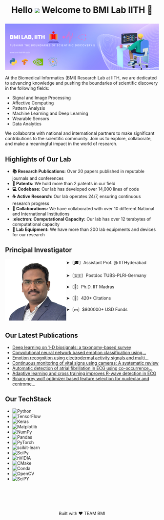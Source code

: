# <p align="center">Hello <img src="https://media.giphy.com/media/hvRJCLFzcasrR4ia7z/giphy.gif" width="25"> Welcome to BMI Lab IITH 🏢</p>

![banner](https://github.com/BMI-Lab-IITH/.github/blob/main/assets/banner.png)

At the Biomedical Informatics (BMI) Research Lab at IITH, we are dedicated to advancing knowledge and pushing the boundaries of scientific discovery in the following fields:

- Signal and Image Processing
- Affective Computing
- Pattern Analysis
- Machine Learning and Deep Learning
- Wearable Sensors
- Data Analytics

We collaborate with national and international partners to make significant contributions to the scientific community. Join us to explore, collaborate, and make a meaningful impact in the world of research.

## Highlights of Our Lab

- **📚 Research Publications:** Over 20 papers published in reputable journals and conferences
- **📃 Patents:** We hold more than 2 patents in our field
- **💻 Codebase:** Our lab has developed over 14,000 lines of code
- **☕ Active Research:** Our lab operates 24/7, ensuring continuous research progress
- **🤝 Collaborations:** We have collaborated with over 10 different National and International Institutions
- **:electron: Computational Capacity:** Our lab has over 12 terabytes of computational capacity
- **🔌 Lab Equipment:** We have more than 200 lab equipments and devices for our research

  
## Principal Investigator

<div>
  <img src="https://github.com/BMI-Lab-IITH/.github/blob/main/assets/Nagarajan.png" alt="avatar" align="left" width="200" height="200">
➤〔🎓〕Assistant Prof. @ IITHyderabad
<br/>
<br/>
➤〔🇩🇪〕Postdoc TUBS-PLRI-Germany
<br/>
<br/>
➤〔🔬〕Ph.D. IIT Madras
<br/>
<br/>
➤〔📝〕420+ Citations 
<br/>
<br/>
  ➤〔💵〕$800000+ USD Funds
</div>

<br/>
<br/>

## Our Latest Publications

- [Deep learning on 1-D biosignals: a taxonomy-based survey](https://www.thieme-connect.com/products/ejournals/html/10.1055/s-0038-1667083)
- [Convolutional neural network based emotion classification using...](https://www.sciencedirect.com/science/article/pii/S095741742030395X)
- [Emotion recognition using electrodermal activity signals and multi...](https://link.springer.com/article/10.1007/s10916-020-01676-6)
- [Continuous monitoring of vital signs using cameras: A systematic review](https://www.mdpi.com/1424-8220/22/11/4097)
- [Automatic detection of atrial fibrillation in ECG using co-occurrence...](https://www.mdpi.com/1424-8220/21/10/3542)
- [Adaptive learning and cross training improves R-wave detection in ECG](https://www.sciencedirect.com/science/article/abs/pii/S0169260721000055)
- [Binary grey wolf optimizer based feature selection for nucleolar and centrome...](https://ieeexplore.ieee.org/abstract/document/8856872)

## Our TechStack
- ![Python](https://img.shields.io/badge/python-3670A0?style=for-the-badge&logo=python&logoColor=ffdd54) 
- ![TensorFlow](https://img.shields.io/badge/TensorFlow-%23FF6F00.svg?style=for-the-badge&logo=TensorFlow&logoColor=white)
- ![Keras](https://img.shields.io/badge/Keras-%23D00000.svg?style=for-the-badge&logo=Keras&logoColor=white)
- ![Matplotlib](https://img.shields.io/badge/Matplotlib-%23ffffff.svg?style=for-the-badge&logo=Matplotlib&logoColor=black)
- ![NumPy](https://img.shields.io/badge/numpy-%23013243.svg?style=for-the-badge&logo=numpy&logoColor=white)
- ![Pandas](https://img.shields.io/badge/pandas-%23150458.svg?style=for-the-badge&logo=pandas&logoColor=white)
- ![PyTorch](https://img.shields.io/badge/PyTorch-%23EE4C2C.svg?style=for-the-badge&logo=PyTorch&logoColor=white)
- ![scikit-learn](https://img.shields.io/badge/scikit--learn-%23F7931E.svg?style=for-the-badge&logo=scikit-learn&logoColor=white)
- ![SciPy](https://img.shields.io/badge/SciPy-%230C55A5.svg?style=for-the-badge&logo=scipy&logoColor=%white)
- ![nVIDIA](https://img.shields.io/badge/nVIDIA-%2376B900.svg?style=for-the-badge&logo=nVIDIA&logoColor=white)
- ![CMake](https://img.shields.io/badge/CMake-064F8C?style=for-the-badge&logo=cmake&logoColor=white)
- ![Conda](https://img.shields.io/badge/conda-342B029.svg?&style=for-the-badge&logo=anaconda&logoColor=white)
- ![OpenCV](https://img.shields.io/badge/OpenCV-27338e?style=for-the-badge&logo=OpenCV&logoColor=white)
- ![SciPY](https://img.shields.io/badge/SciPy-654FF0?style=for-the-badge&logo=SciPy&logoColor=white)

<br/>
<br/>
<br/>
<br/>

<!-- ## Contributing

We welcome contributions to our publications. If you would like to contribute, please follow our [contribution guidelines](CONTRIBUTING.md).

## License

This project is licensed under the [License Name](LICENSE). Please see the LICENSE file for more details.

## Contact

For any questions or inquiries, please contact [Contact Name](mailto:contact@example.com). -->

<p align="center">Built with ♥️ TEAM BMI</p>
